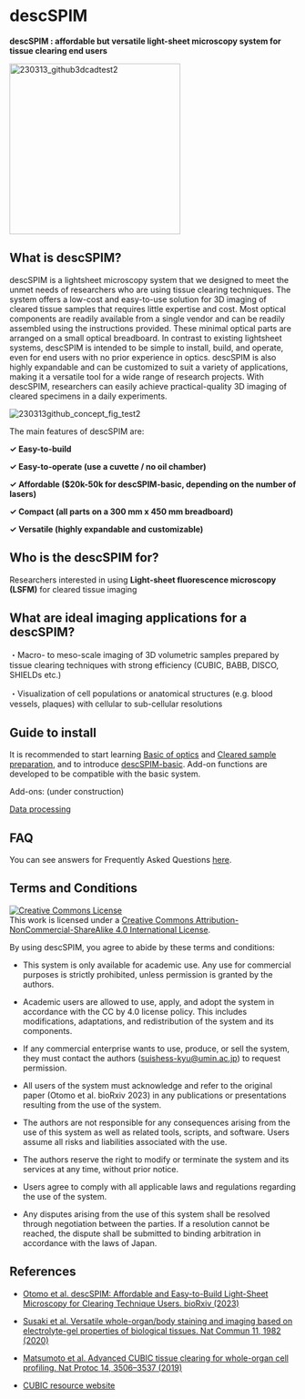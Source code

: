 # descSPIM

**descSPIM : affordable but versatile light-sheet microscopy system for tissue clearing end users**

<img width="300" alt="230313_github3dcadtest2" src="https://user-images.githubusercontent.com/98086219/224651257-9313ab54-3692-4b3f-b550-f3c017f3d1ca.png">

## What is descSPIM?

descSPIM is a lightsheet microscopy system that we designed to meet the unmet needs of researchers who are using tissue clearing techniques. The system offers a low-cost and easy-to-use solution for 3D imaging of cleared tissue samples that requires little expertise and cost. Most optical components are readily available from a single vendor and can be readily assembled using the instructions provided. These minimal optical parts are arranged on a small optical breadboard. In contrast to existing lightsheet systems, descSPIM is intended to be simple to install, build, and operate, even for end users with no prior experience in optics. descSPIM is also highly expandable and can be customized to suit a variety of applications, making it a versatile tool for a wide range of research projects. With descSPIM, researchers can easily achieve practical-quality 3D imaging of cleared specimens in a daily experiments.

![230313github_concept_fig_test2](https://user-images.githubusercontent.com/98086219/224651757-7c135e96-8d1d-4d63-8cd1-b252bd4ace9b.png)

The main features of descSPIM are:

**✓ Easy-to-build**

**✓ Easy-to-operate (use a cuvette / no oil chamber)**

**✓ Affordable ($20k-50k for descSPIM-basic, depending on the number of lasers)**

**✓ Compact (all parts on a 300 mm x 450 mm breadboard)**

**✓ Versatile (highly expandable and customizable)**

##

## Who is the descSPIM for?

Researchers interested in using **Light-sheet fluorescence microscopy (LSFM)** for cleared tissue imaging

##

## What are ideal imaging applications for a descSPIM?

・Macro- to meso-scale imaging of 3D volumetric samples prepared by tissue clearing techniques with strong efficiency (CUBIC, BABB, DISCO, SHIELDs etc.)

・Visualization of cell populations or anatomical structures (e.g. blood vessels, plaques) with cellular to sub-cellular resolutions

## 

## Guide to install

It is recommended to start learning [Basic of optics](https://github.com/dbsb-juntendo/descSPIM/blob/main/DOCs/Basics%20of%20optics.md) and [Cleared sample preparation](https://github.com/dbsb-juntendo/descSPIM/blob/main/DOCs/Cleared%20sample%20preparation.md), and to introduce [descSPIM-basic](https://github.com/dbsb-juntendo/descSPIM/blob/main/descSPIM-basic/descSPIM-basic.md). Add-on functions are developed to be compatible with the basic system.

Add-ons: (under construction)

[Data processing](https://github.com/dbsb-juntendo/descSPIM/blob/main/DOCs/Data%20processing.md)

## 

## FAQ

You can see answers for Frequently Asked Questions [here](https://github.com/dbsb-juntendo/descSPIM/blob/main/DOCs/FAQ.md). 

## 

## Terms and Conditions

<a rel="license" href="http://creativecommons.org/licenses/by-nc-sa/4.0/"><img alt="Creative Commons License" style="border-width:0" src="https://i.creativecommons.org/l/by-nc-sa/4.0/88x31.png" /></a><br />This work is licensed under a <a rel="license" href="http://creativecommons.org/licenses/by-nc-sa/4.0/">Creative Commons Attribution-NonCommercial-ShareAlike 4.0 International License</a>.

By using descSPIM, you agree to abide by these terms and conditions:

- This system is only available for academic use. Any use for commercial purposes is strictly prohibited, unless permission is granted by the authors.

- Academic users are allowed to use, apply, and adopt the system in accordance with the CC by 4.0 license policy. This includes modifications, adaptations, and redistribution of the system and its components.

- If any commercial enterprise wants to use, produce, or sell the system, they must contact the authors (suishess-kyu@umin.ac.jp) to request permission.

- All users of the system must acknowledge and refer to the original paper (Otomo et al. bioRxiv 2023) in any publications or presentations resulting from the use of the system.

- The authors are not responsible for any consequences arising from the use of this system as well as related tools, scripts, and software. Users assume all risks and liabilities associated with the use.

- The authors reserve the right to modify or terminate the system and its services at any time, without prior notice.

- Users agree to comply with all applicable laws and regulations regarding the use of the system.

- Any disputes arising from the use of this system shall be resolved through negotiation between the parties. If a resolution cannot be reached, the dispute shall be submitted to binding arbitration in accordance with the laws of Japan.

## 

## References

- [Otomo et al. descSPIM: Affordable and Easy-to-Build Light-Sheet Microscopy for Clearing Technique Users. bioRxiv (2023)](https://www.biorxiv.org/content/10.1101/2023.05.02.539136v2) 

- [Susaki et al. Versatile whole-organ/body staining and imaging based on electrolyte-gel properties of biological tissues. Nat Commun 11, 1982 (2020)](https://doi.org/10.1038/s41467-020-15906-5)

- [Matsumoto et al. Advanced CUBIC tissue clearing for whole-organ cell profiling. Nat Protoc 14, 3506–3537 (2019)](https://doi.org/10.1038/s41596-019-0240-9)

- [CUBIC resource website](http://cubic.riken.jp)

